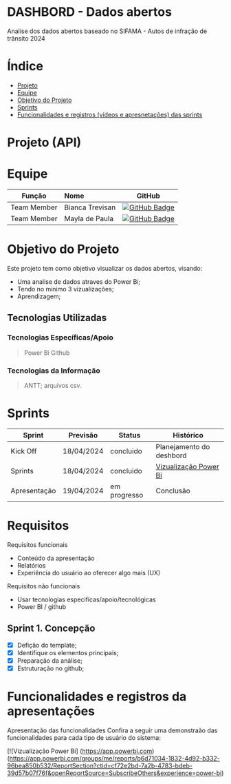 # DASHBORD - Dados abertos

Analise dos dados abertos baseado no SIFAMA - Autos de infração de trânsito 2024 

# Índice

* [Projeto](#projeto-template)
* [Equipe](#equipe)
* [Objetivo do Projeto](#objetivo-do-projeto)
* [Sprints](#Sprints)
* [Funcionalidades e registros (vídeos e apresnetações) das sprints](#uncionalidades-e-registros-(vídeos-e-apresnetações)-das-sprints)


# Projeto (API) 

# Equipe
|    Função     | Nome                                  |                                                                                                                                                      GitHub                                                                                                                                                      |
| :-----------: | :------------------------------------ | :-------------------------------------------------------------------------------------------------------------------------------------------------------------------------------------------------------------------------------------------------------------------------------------------------------------------------: |
| Team Member  | Bianca Trevisan            | [![GitHub Badge](https://img.shields.io/badge/GitHub-111217?style=flat-square&logo=github&logoColor=white)](https://github.com/BiaTrevisan)              |    
| Team Member  | Mayla de Paula             | [![GitHub Badge](https://img.shields.io/badge/GitHub-111217?style=flat-square&logo=github&logoColor=white)](https://github.com/mayladpaula)          |

# Objetivo do Projeto
Este projeto tem como objetivo visualizar os dados abertos, visando:
* Uma analise de dados atraves do Power Bi;
* Tendo no minimo 3 vizualizações;
* Aprendizagem;

## Tecnologias Utilizadas

 ### Tecnologias Específicas/Apoio
 > Power Bi
 > Github
  
 ### Tecnologias da Informação
 > ANTT; arquivos csv.

# Sprints

Sprint | Previsão | Status| Histórico|
|------|--------|------|--------|
|Kick Off | 18/04/2024 | concluido| Planejamento do deshbord | 
|Sprints | 18/04/2024 | concluido| [Vizualização Power Bi](https://fatecsjc-prd.azurewebsites.net/downloads/estagio/modelo_relatorio_estagio_gpi.docx) | 
|Apresentação|  19/04/2024| em progresso | Conclusão | 


# Requisitos

Requisitos funcionais 
- Conteúdo da apresentação   
- Relatórios 
- Experiência do usuário ao oferecer algo mais (UX)

  
Requisitos não funcionais
- Usar tecnologias especifícas/apoio/tecnológicas
- Power BI / github


## Sprint 1. Concepção
- [x] Defição do template;
- [x] Identifique os elementos principais;
- [x] Preparação da análise;
- [x] Estruturação no github;

# Funcionalidades e registros da apresentações

Apresentação das funcionalidades
Confira a seguir uma demonstraão das funcionalidades para cada tipo de usuário do sistema:


[![Vizualização Power Bi] (https://app.powerbi.com) (https://app.powerbi.com/groups/me/reports/b6d71034-1832-4d92-b332-96bea850b532/ReportSection?ctid=cf72e2bd-7a2b-4783-bdeb-39d57b07f76f&openReportSource=SubscribeOthers&experience=power-bi)


